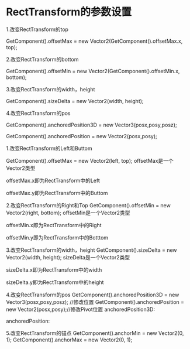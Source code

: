# RectTransform的参数设置

1.改变RectTransform的top

GetComponent<RectTransform>().offsetMax = new Vector2(GetComponent<RectTransform>().offsetMax.x, top);

2.改变RectTransform的bottom

GetComponent<RectTransform>().offsetMin = new Vector2(GetComponent<RectTransform>().offsetMin.x, bottom);

3.改变RectTransform的width，height

GetComponent<RectTransform>().sizeDelta = new Vector2(width, height);

4.改变RectTransform的pos

GetComponent<RectTransform>().anchoredPosition3D = new Vector3(posx,posy,posz);

GetComponent<RectTransform>().anchoredPosition = new Vector2(posx,posy);

1.改变RectTransform的Left和Buttom
 
 
GetComponent<RectTransform>().offsetMax = new Vector2(left, top);
offsetMax是一个Vector2类型

offsetMax.x即为RectTransform中的Left

offsetMax.y即为RectTransform中的Buttom

2.改变RectTransform的Right和Top
GetComponent<RectTransform>().offsetMin = new Vector2(right, bottom);
offsetMin是一个Vector2类型

offsetMin.x即为RectTransform中的Right

offsetMin.y即为RectTransform中的Botttom

3.改变RectTransform的width，height
GetComponent<RectTransform>().sizeDelta = new Vector2(width, height);
sizeDelta是一个Vector2类型

sizeDelta.x即为RectTransform中的width

sizeDelta.y即为RectTransform中的height

4.改变RectTransform的pos
GetComponent<RectTransform>().anchoredPosition3D = new Vector3(posx,posy,posz);
//修改位置
GetComponent<RectTransform>().anchoredPosition = new Vector2(posx,posy);//修改Pivot位置
anchoredPosition3D:

anchoredPosition:

5.改变RectTransform的锚点
GetComponent<RectTransform>().anchorMin = new Vector2(0, 1);
GetComponent<RectTransform>().anchorMax = new Vector2(0, 1);